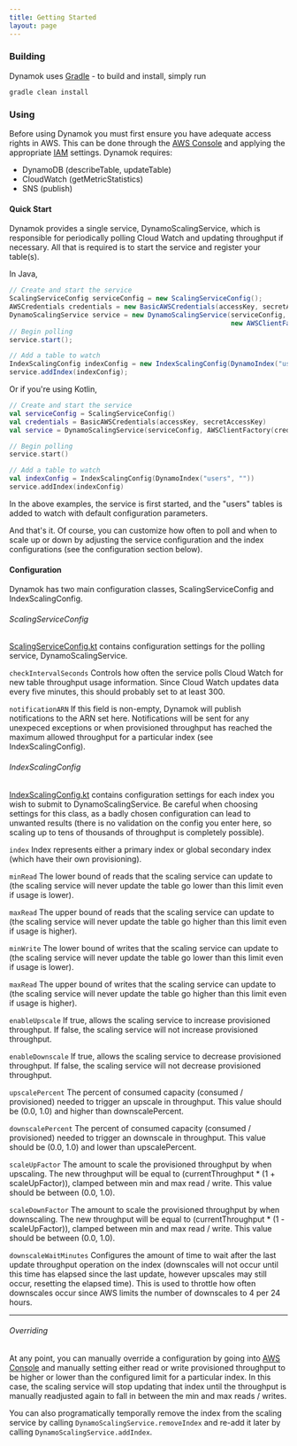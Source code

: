 ```yaml
---
title: Getting Started
layout: page
---
```


### Building

Dynamok uses [Gradle](https://gradle.org/) - to build and install, simply run

```
gradle clean install
```

### Using

Before using Dynamok you must first ensure you have adequate access rights in AWS.  This can be done through the [AWS Console](http://aws.amazon.com/console/) and applying the appropriate [IAM](http://aws.amazon.com/iam/) settings.  Dynamok requires:

- DynamoDB (describeTable, updateTable)
- CloudWatch (getMetricStatistics)
- SNS (publish)

#### Quick Start

Dynamok provides a single service, DynamoScalingService, which is responsible for periodically polling Cloud Watch and updating throughput if necessary.  All that is required is to start the service and register your table(s).

In Java,

```java
// Create and start the service
ScalingServiceConfig serviceConfig = new ScalingServiceConfig();
AWSCredentials credentials = new BasicAWSCredentials(accessKey, secretAccessKey);
DynamoScalingService service = new DynamoScalingService(serviceConfig,
                                                        new AWSClientFactory(credentials));
// Begin polling
service.start();

// Add a table to watch
IndexScalingConfig indexConfig = new IndexScalingConfig(DynamoIndex("users", ""));
service.addIndex(indexConfig);
```

Or if you're using Kotlin,

```kotlin
// Create and start the service
val serviceConfig = ScalingServiceConfig()
val credentials = BasicAWSCredentials(accessKey, secretAccessKey)
val service = DynamoScalingService(serviceConfig, AWSClientFactory(credentials))

// Begin polling
service.start()

// Add a table to watch
val indexConfig = IndexScalingConfig(DynamoIndex("users", ""))
service.addIndex(indexConfig)
```

In the above examples, the service is first started, and the "users" tables is added to watch with default configuration parameters.

And that's it.  Of course, you can customize how often to poll and when to scale up or down by adjusting the service configuration and the index configurations (see the configuration section below).

#### Configuration

Dynamok has two main configuration classes, ScalingServiceConfig and IndexScalingConfig.

###### ScalingServiceConfig

[ScalingServiceConfig.kt](https://github.com/Knewton/dynamok/blob/master/dynamok-scaling/src/main/kotlin/com/knewton/dynamok/config/ScalingServiceConfig.kt) contains configuration settings for the polling service, DynamoScalingService.

`checkIntervalSeconds`
Controls how often the service polls Cloud Watch for new table throughput usage information.  Since Cloud Watch updates data every five minutes, this should probably set to at least 300.

`notificationARN`
If this field is non-empty, Dynamok will publish notifications to the ARN set here.  Notifications will be sent for any unexpeced exceptions or when provisioned throughput has reached the maximum allowed throughput for a particular index (see IndexScalingConfig).

###### IndexScalingConfig

[IndexScalingConfig.kt](https://github.com/Knewton/dynamok/blob/master/dynamok-scaling/src/main/kotlin/com/knewton/dynamok/config/IndexScalingConfig.kt) contains configuration settings for each index you wish to submit to DynamoScalingService.  Be careful when choosing settings for this class, as a badly chosen configuration can lead to unwanted results (there is no validation on the config you enter here, so scaling up to tens of thousands of throughput is completely possible).

`index`
Index represents either a primary index or global secondary index (which have their own provisioning).

`minRead`
The lower bound of reads that the scaling service can update to (the scaling service will never update the table go lower than this limit even if usage is lower).

`maxRead`
The upper bound of reads that the scaling service can update to (the scaling service will never update the table go higher than this limit even if usage is higher).

`minWrite`
The lower bound of writes that the scaling service can update to (the scaling service will never update the table go lower than this limit even if usage is lower).

`maxRead`
The upper bound of writes that the scaling service can update to (the scaling service will never update the table go higher than this limit even if usage is higher).

`enableUpscale`
If true, allows the scaling service to increase provisioned throughput.  If false, the scaling service will not increase provisioned throughput.

`enableDownscale`
If true, allows the scaling service to decrease provisioned throughput.  If false, the scaling service will not decrease provisioned throughput.

`upscalePercent`
The percent of consumed capacity (consumed / provisioned) needed to trigger an upscale in throughput.  This value should be (0.0, 1.0) and higher than downscalePercent.

`downscalePercent`
The percent of consumed capacity (consumed / provisioned) needed to trigger an downscale in throughput.  This value should be (0.0, 1.0) and lower than upscalePercent.

`scaleUpFactor`
The amount to scale the provisioned throughput by when upscaling.  The new throughput will be equal to (currentThroughput * (1 + scaleUpFactor)), clamped between min and max read / write.  This value should be between (0.0, 1.0).

`scaleDownFactor`
The amount to scale the provisioned throughput by when downscaling.  The new throughput will be equal to (currentThroughput * (1 - scaleUpFactor)), clamped between min and max read / write.  This value should be between (0.0, 1.0).

`downscaleWaitMinutes`
Configures the amount of time to wait after the last update throughput operation on the index (downscales will not occur until this time has elapsed since the last update, however upscales may still occur, resetting the elapsed time).  This is used to throttle how often downscales occur since AWS limits the number of downscales to 4 per 24 hours.

---

###### Overriding

At any point, you can manually override a configuration by going into [AWS Console](http://aws.amazon.com/console/) and manually setting either read or write provisioned throughput to be higher or lower than the configured limit for a particular index.  In this case, the scaling service will stop updating that index until the throughput is manually readjusted again to fall in between the min and max reads / writes.

You can also programatically temporally remove the index from the scaling service by calling `DynamoScalingService.removeIndex` and re-add it later by calling `DynamoScalingService.addIndex`.